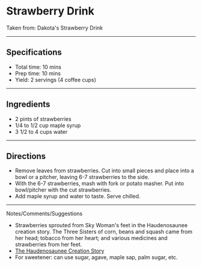 # Strawberry Drink

Taken from:
Dakota's Strawberry Drink

---
## Specifications
- Total time: 10 mins
- Prep time: 10 mins
- Yield: 2 servings (4 coffee cups)


---
## Ingredients

- 2 pints of strawberries
- 1/4 to 1/2 cup maple syrup
- 3 1/2 to 4 cups water


---
## Directions

- Remove leaves from strawberries. Cut into small pieces and place into a bowl or a pitcher, leaving 6-7 strawberries to the side.
- With the 6-7 strawberries, mash with fork or potato masher. Put into bowl/pitcher with the cut strawberries.
- Add maple syrup and water to taste. Serve chilled.


---
Notes/Comments/Suggestions
- Strawberries sprouted from Sky Woman's feet in the Haudenosaunee creation story. The Three Sisters of corn, beans and squash came from her head; tobacco from her heart; and various medicines and strawberries from her feet.
- [The Haudenosaunee Creation Story](https://www.oneidaindiannation.com/the-haudenosaunee-creation-story/)
- For sweetener: can use sugar, agave, maple sap, palm sugar, etc.
